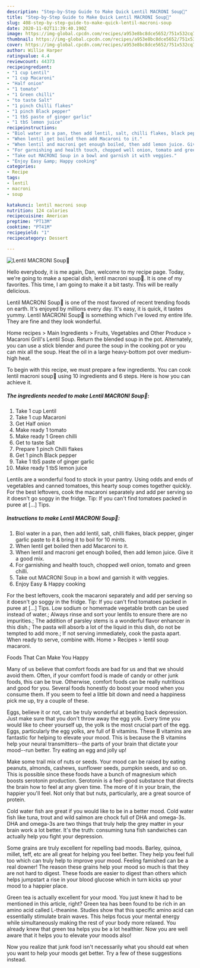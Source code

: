 ```yaml
---
description: "Step-by-Step Guide to Make Quick Lentil MACRONI Soup🍜"
title: "Step-by-Step Guide to Make Quick Lentil MACRONI Soup🍜"
slug: 408-step-by-step-guide-to-make-quick-lentil-macroni-soup
date: 2020-11-02T11:39:40.190Z
image: https://img-global.cpcdn.com/recipes/a953e8bc8dce5652/751x532cq70/lentil-macroni-soup🍜-recipe-main-photo.jpg
thumbnail: https://img-global.cpcdn.com/recipes/a953e8bc8dce5652/751x532cq70/lentil-macroni-soup🍜-recipe-main-photo.jpg
cover: https://img-global.cpcdn.com/recipes/a953e8bc8dce5652/751x532cq70/lentil-macroni-soup🍜-recipe-main-photo.jpg
author: Willie Harper
ratingvalue: 4.4
reviewcount: 44373
recipeingredient:
- "1 cup Lentil"
- "1 cup Macaroni"
- "Half onion"
- "1 tomato"
- "1 Green chilli"
- "to taste Salt"
- "1 pinch Chilli flakes"
- "1 pinch Black pepper"
- "1 tbS paste of ginger garlic"
- "1 tbS lemon juice"
recipeinstructions:
- "Biol water in a pan, then add lentil, salt, chilli flakes, black pepper, ginger garlic paste to it &amp; bring it to boil for 10 mints."
- "When lentil get boiled then add Macaroni to it."
- "When lentil and macroni get enough boiled, then add lemon juice. Give it a good mix."
- "For garnishing and health touch, chopped well onion, tomato and green chilli."
- "Take out MACRONI Soup in a bowl and garnish it with veggies."
- "Enjoy Easy &amp; Happy cooking"
categories:
- Recipe
tags:
- lentil
- macroni
- soup

katakunci: lentil macroni soup 
nutrition: 124 calories
recipecuisine: American
preptime: "PT13M"
cooktime: "PT41M"
recipeyield: "1"
recipecategory: Dessert

---
```



![Lentil MACRONI Soup🍜](https://img-global.cpcdn.com/recipes/a953e8bc8dce5652/751x532cq70/lentil-macroni-soup🍜-recipe-main-photo.jpg)

Hello everybody, it is me again, Dan, welcome to my recipe page. Today, we're going to make a special dish, lentil macroni soup🍜. It is one of my favorites. This time, I am going to make it a bit tasty. This will be really delicious.

Lentil MACRONI Soup🍜 is one of the most favored of recent trending foods on earth. It's enjoyed by millions every day. It's easy, it is quick, it tastes yummy. Lentil MACRONI Soup🍜 is something which I've loved my entire life. They are fine and they look wonderful.

Home recipes &gt; Main Ingredients &gt; Fruits, Vegetables and Other Produce &gt; Macaroni Grill&#39;s Lentil Soup. Return the blended soup in the pot. Alternately, you can use a stick blender and puree the soup in the cooking pot or you can mix all the soup. Heat the oil in a large heavy-bottom pot over medium-high heat.


To begin with this recipe, we must prepare a few ingredients. You can cook lentil macroni soup🍜 using 10 ingredients and 6 steps. Here is how you can achieve it.

<!--inarticleads1-->

##### The ingredients needed to make Lentil MACRONI Soup🍜:

1. Take 1 cup Lentil
1. Take 1 cup Macaroni
1. Get Half onion
1. Make ready 1 tomato
1. Make ready 1 Green chilli
1. Get to taste Salt
1. Prepare 1 pinch Chilli flakes
1. Get 1 pinch Black pepper
1. Take 1 tbS paste of ginger garlic
1. Make ready 1 tbS lemon juice


Lentils are a wonderful food to stock in your pantry. Using odds and ends of vegetables and canned tomatoes, this hearty soup comes together quickly. For the best leftovers, cook the macaroni separately and add per serving so it doesn&#39;t go soggy in the fridge. Tip: If you can&#39;t find tomatoes packed in puree at […] Tips. 

<!--inarticleads2-->

##### Instructions to make Lentil MACRONI Soup🍜:

1. Biol water in a pan, then add lentil, salt, chilli flakes, black pepper, ginger garlic paste to it &amp; bring it to boil for 10 mints.
1. When lentil get boiled then add Macaroni to it.
1. When lentil and macroni get enough boiled, then add lemon juice. Give it a good mix.
1. For garnishing and health touch, chopped well onion, tomato and green chilli.
1. Take out MACRONI Soup in a bowl and garnish it with veggies.
1. Enjoy Easy &amp; Happy cooking


For the best leftovers, cook the macaroni separately and add per serving so it doesn&#39;t go soggy in the fridge. Tip: If you can&#39;t find tomatoes packed in puree at […] Tips. Low sodium or homemade vegetable broth can be used instead of water.; Always rinse and sort your lentils to ensure there are no impurities.; The addition of parsley stems is a wonderful flavor enhancer in this dish.; The pasta will absorb a lot of the liquid in this dish, do not be tempted to add more.; If not serving immediately, cook the pasta apart. When ready to serve, combine with. Home &gt; Recipes &gt; lentil soup macaroni. 

Foods That Can Make You Happy


Many of us believe that comfort foods are bad for us and that we should avoid them. Often, if your comfort food is made of candy or other junk foods, this can be true. Otherwise, comfort foods can be really nutritious and good for you. Several foods honestly do boost your mood when you consume them. If you seem to feel a little bit down and need a happiness pick me up, try a couple of these.

Eggs, believe it or not, can be truly wonderful at beating back depression. Just make sure that you don't throw away the egg yolk. Every time you would like to cheer yourself up, the yolk is the most crucial part of the egg. Eggs, particularly the egg yolks, are full of B vitamins. These B vitamins are fantastic for helping to elevate your mood. This is because the B vitamins help your neural transmitters--the parts of your brain that dictate your mood--run better. Try eating an egg and jolly up!

Make some trail mix of nuts or seeds. Your mood can be raised by eating peanuts, almonds, cashews, sunflower seeds, pumpkin seeds, and so on. This is possible since these foods have a bunch of magnesium which boosts serotonin production. Serotonin is a feel-good substance that directs the brain how to feel at any given time. The more of it in your brain, the happier you'll feel. Not only that but nuts, particularly, are a great source of protein.

Cold water fish are great if you would like to be in a better mood. Cold water fish like tuna, trout and wild salmon are chock full of DHA and omega-3s. DHA and omega-3s are two things that truly help the grey matter in your brain work a lot better. It's the truth: consuming tuna fish sandwiches can actually help you fight your depression. 

Some grains are truly excellent for repelling bad moods. Barley, quinoa, millet, teff, etc are all great for helping you feel better. They help you feel full too which can truly help to improve your mood. Feeling famished can be a real downer! The reason these grains help your mood so much is that they are not hard to digest. These foods are easier to digest than others which helps jumpstart a rise in your blood glucose which in turn kicks up your mood to a happier place.

Green tea is actually excellent for your mood. You just knew it had to be mentioned in this article, right? Green tea has been found to be rich in an amino acid called L-theanine. Studies show that this specific amino acid can essentially stimulate brain waves. This helps focus your mental energy while simultaneously making the rest of your body more relaxed. You already knew that green tea helps you be a lot healthier. Now you are well aware that it helps you to elevate your moods also!

Now you realize that junk food isn't necessarily what you should eat when you want to help your moods get better. Try  a few  of  these  suggestions  instead.

